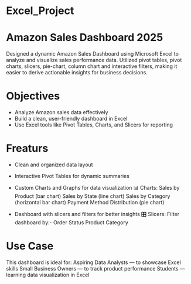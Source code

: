 # Excel_Project

# Amazon Sales Dashboard 2025

Designed a dynamic Amazon Sales Dashboard using Microsoft Excel to analyze and visualize sales performance data. Utilized pivot tables, pivot charts, slicers, pie-chart, column chart and interactive filters, making it easier to derive actionable insights for business decisions.

# Objectives
* Analyze Amazon sales data effectively
* Build a clean, user-friendly dashboard in Excel
* Use Excel tools like Pivot Tables, Charts, and Slicers for reporting
  
# Freaturs
* Clean and organized data layout
* Interactive Pivot Tables for dynamic summaries
* Custom Charts and Graphs for data visualization
📊 Charts:
Sales by Product (bar chart)
Sales by State (line chart)
Sales by Category (horizontal bar chart)
Payment Method Distribution (pie chart)

* Dashboard with slicers and filters for better insights
🎛️ Slicers: Filter dashboard by:-
Order Status
Product Category
  
# Use Case 
This dashboard is ideal for:
 Aspiring Data Analysts — to showcase Excel skills
 Small Business Owners — to track product performance
 Students — learning data visualization in Excel




  

